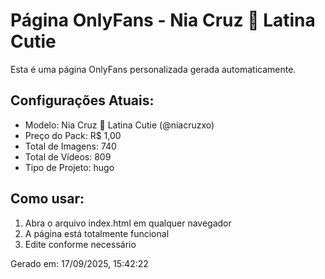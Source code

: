 # Página OnlyFans - Nia Cruz 🖤 Latina Cutie

Esta é uma página OnlyFans personalizada gerada automaticamente.

## Configurações Atuais:
- Modelo: Nia Cruz 🖤 Latina Cutie (@niacruzxo)
- Preço do Pack: R$ 1,00
- Total de Imagens: 740
- Total de Vídeos: 809
- Tipo de Projeto: hugo

## Como usar:
1. Abra o arquivo index.html em qualquer navegador
2. A página está totalmente funcional
3. Edite conforme necessário

Gerado em: 17/09/2025, 15:42:22

